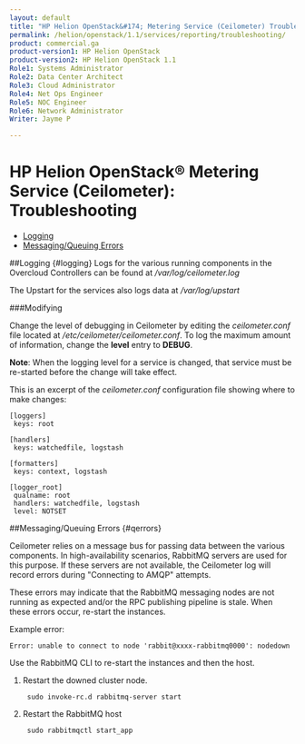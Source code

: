 ```yaml
---
layout: default
title: "HP Helion OpenStack&#174; Metering Service (Ceilometer) Troubleshooting"
permalink: /helion/openstack/1.1/services/reporting/troubleshooting/
product: commercial.ga
product-version1: HP Helion OpenStack
product-version2: HP Helion OpenStack 1.1
Role1: Systems Administrator 
Role2: Data Center Architect 
Role3: Cloud Administrator 
Role4: Net Ops Engineer 
Role5: NOC Engineer 
Role6: Network Administrator
Writer: Jayme P

---
```

<!--UNDER REVISION-->

<script>

function PageRefresh {
onLoad="window.refresh"
}

PageRefresh();

</script>
# HP Helion OpenStack&#174; Metering Service (Ceilometer): Troubleshooting

- [Logging](#logging)
- [Messaging/Queuing Errors](#qerrors)

##Logging {#logging}
Logs for the various running components in the Overcloud Controllers can be found at */var/log/ceilometer.log*
 
The Upstart for the services also logs data at */var/log/upstart*

###Modifying

Change the level of debugging in Ceilometer by editing the *ceilometer.conf* file located at */etc/ceilometer/ceilometer.conf*. To log the maximum amount of information, change the **level** entry to **DEBUG**.

**Note**: When the logging level for a service is changed, that service must be re-started before the change will take effect.

This is an excerpt of the *ceilometer.conf* configuration file showing where to make changes:

	[loggers]
	 keys: root
	
	[handlers]
	 keys: watchedfile, logstash
	
	[formatters]
	 keys: context, logstash
	
	[logger_root]
	 qualname: root
	 handlers: watchedfile, logstash
	 level: NOTSET

	
##Messaging/Queuing Errors {#qerrors}

Ceilometer relies on a message bus for passing data between the various components. In high-availability scenarios, RabbitMQ servers are used for this purpose. If these servers are not available, the Ceilometer log will record errors during "Connecting to AMQP" attempts.

These errors may indicate that the RabbitMQ messaging nodes are not running as expected and/or the RPC publishing pipeline is stale. When these errors occur, re-start the instances. 

Example error:
    
    Error: unable to connect to node 'rabbit@xxxx-rabbitmq0000': nodedown
 
Use the RabbitMQ CLI to re-start the instances and then the host.

1. Restart the downed cluster node.
 
		sudo invoke-rc.d rabbitmq-server start
 
3. Restart the RabbitMQ host

		sudo rabbitmqctl start_app


